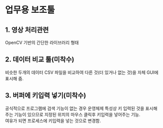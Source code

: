 # 업무용 보조툴

## 1. 영상 처리관련
OpenCV 기반의 간단한 라이브러리 형태

## 2. 데이터 비교 툴(미착수)
비슷한 두개의 데이터 CSV 파일을 비교하여 다른 것(더 있거나 없는 것)을 자체 GUI에 표시해 줌.

## 3. 버퍼에 키입력 넣기(미착수)
공식적으로 프로그램에 검색 기능이 없는 경우 운영체제 특성상 키 입력된 것을 표시해주는 기능이 있으므로 지정된 위치의 마우스 클릭후 키입력을 넣어주는 기능.  
여유가 되면 프로세스에 키입력을 넣는 것으로 변경함.